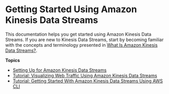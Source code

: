 # Getting Started Using Amazon Kinesis Data Streams<a name="getting-started"></a>

This documentation helps you get started using Amazon Kinesis Data Streams\. If you are new to Kinesis Data Streams, start by becoming familiar with the concepts and terminology presented in [What Is Amazon Kinesis Data Streams?](introduction.md)\.

**Topics**
+ [Setting Up for Amazon Kinesis Data Streams](before-you-begin.md)
+ [Tutorial: Visualizing Web Traffic Using Amazon Kinesis Data Streams](kinesis-sample-application.md)
+ [Tutorial: Getting Started With Amazon Kinesis Data Streams Using AWS CLI](kinesis-tutorial-cli.md)